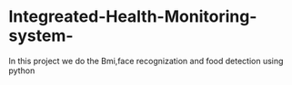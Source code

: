 # Integreated-Health-Monitoring-system-
In this project we do the Bmi,face recognization and food detection using python
